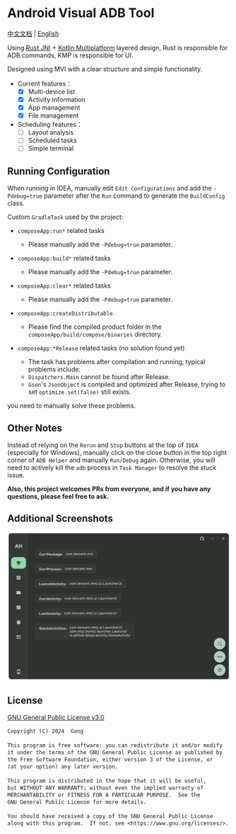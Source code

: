 # Android Visual ADB Tool

[中文文档](https://github.com/GangJust/AdbHelper/blob/master_v2/docs/README.md) | [English](https://github.com/GangJust/AdbHelper/blob/master_v2/docs/README-EN.md)

Using [Rust JNI](https://github.com/jni-rs/jni-rs)  + [Kotlin Multiplatform](https://www.jetbrains.com/help/kotlin-multiplatform-dev/get-started.html)
layered design, Rust is responsible for ADB commands, KMP is responsible for UI.

Designed using MVI with a clear structure and simple functionality.

- Current features：
  - [x] Multi-device list
  - [x] Activity information
  - [x] App management
  - [x] File management

- Scheduling features：
  - [ ] Layout analysis
  - [ ] Scheduled tasks
  - [ ] Simple terminal

## Running Configuration

When running in IDEA, manually edit `Edit Configurations` and add the `-Pdebug=true` parameter after the `Run` command
to generate the `BuildConfig` class.

Custom `GradleTask` used by the project:

- `composeApp:run*` related tasks
  - Please manually add the `-Pdebug=true` parameter.

- `composeApp:build*` related tasks
  - Please manually add the `-Pdebug=true` parameter.

- `composeApp:clear*` related tasks
  - Please manually add the `-Pdebug=true` parameter.

- `composeApp:createDistributable`
  - Please find the compiled product folder in the `composeApp/build/compose/binaries` directory.

- `composeApp:*Release` related tasks (no solution found yet)
  - The task has problems after compilation and running, typical problems include:
  - `Dispatchers.Main` cannot be found after Release.
  - `Gson`'s `JsonObject` is compiled and optimized after Release, trying to set `optimize.set(false)` still exists.

you need to manually solve these problems.

## Other Notes

Instead of relying on the `Rerun` and `Stop` buttons at the top of `IDEA` (especially for Windows), manually click on
the close button in the top right corner of `ADB Helper` and manually `Run/Debug` again. Otherwise, you will need to
actively kill the `adb` process in `Task Manager` to resolve the stuck issue.

**Also, this project welcomes PRs from everyone, and if you have any questions, please feel free to ask.**

## Additional Screenshots

![Screenshot](./images/Screenshot-en.png)

## License

[GNU General Public License v3.0](https://www.gnu.org/licenses/)

```text
Copyright (C) 2024  Gang

This program is free software: you can redistribute it and/or modify
it under the terms of the GNU General Public License as published by
the Free Software Foundation, either version 3 of the License, or
(at your option) any later version.

This program is distributed in the hope that it will be useful,
but WITHOUT ANY WARRANTY; without even the implied warranty of
MERCHANTABILITY or FITNESS FOR A PARTICULAR PURPOSE.  See the
GNU General Public License for more details.

You should have received a copy of the GNU General Public License
along with this program.  If not, see <https://www.gnu.org/licenses/>.
```
